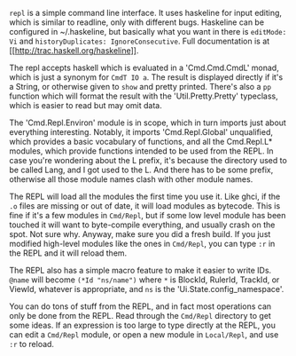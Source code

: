 `repl` is a simple command line interface.  It uses haskeline for input
editing, which is similar to readline, only with different bugs.  Haskeline
can be configured in ~/.haskeline, but basically what you want in there is
`editMode: Vi` and `historyDuplicates: IgnoreConsecutive`.  Full documentation
is at [[http://trac.haskell.org/haskeline]].

The repl accepts haskell which is evaluated in a 'Cmd.Cmd.CmdL' monad, which is
just a synonym for `CmdT IO a`.  The result is displayed directly if it's a
String, or otherwise given to `show` and pretty printed.  There's also a `pp`
function which will format the result with the 'Util.Pretty.Pretty' typeclass,
which is easier to read but may omit data.

The 'Cmd.Repl.Environ' module is in scope, which in turn imports just about
everything interesting.  Notably, it imports 'Cmd.Repl.Global' unqualified,
which provides a basic vocabulary of functions, and all the Cmd.Repl.L*
modules, which provide functions intended to be used from the REPL.  In case
you're wondering about the L prefix, it's because the directory used to be
called Lang, and I got used to the L.  And there has to be some prefix,
otherwise all those module names clash with other module names.

The REPL will load all the modules the first time you use it.  Like ghci, if
the `.o` files are missing or out of date, it will load modules as bytecode.
This is fine if it's a few modules in `Cmd/Repl`, but if some low level module
has been touched it will want to byte-compile everything, and usually crash on
the spot.  Not sure why.  Anyway, make sure you did a fresh build.  If you just
modified high-level modules like the ones in `Cmd/Repl`, you can type `:r` in
the REPL and it will reload them.

The REPL also has a simple macro feature to make it easier to write IDs.
`@name` will become `(*Id "ns/name")` where `*` is BlockId, RulerId, TrackId,
or ViewId, whatever is appropriate, and `ns` is the
'Ui.State.config_namespace'.

You can do tons of stuff from the REPL, and in fact most operations can only be
done from the REPL.  Read through the `Cmd/Repl` directory to get some ideas.
If an expression is too large to type directly at the REPL, you can edit a
`Cmd/Repl` module, or open a new module in `Local/Repl`, and use `:r` to
reload.
